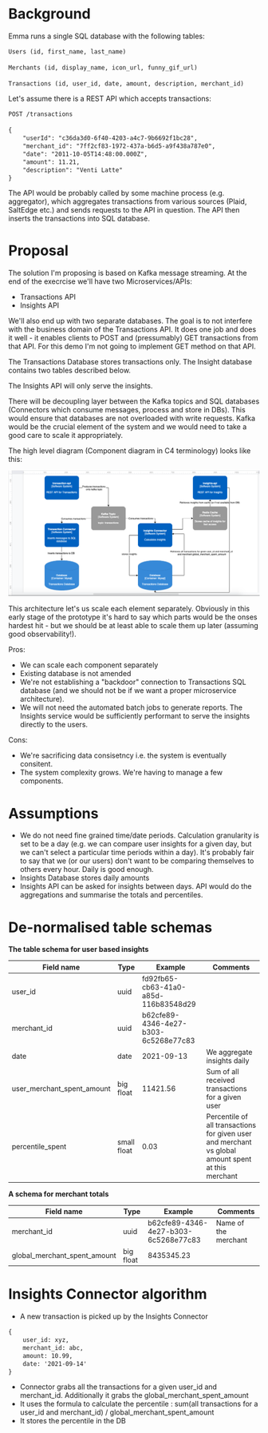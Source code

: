 

# Background

Emma runs a single SQL database with the following tables:

```
Users (id, first_name, last_name)

Merchants (id, display_name, icon_url, funny_gif_url)

Transactions (id, user_id, date, amount, description, merchant_id)
```

Let's assume there is a REST API which accepts transactions:

```
POST /transactions

{
    "userId": "c36da3d0-6f40-4203-a4c7-9b6692f1bc28",
    "merchant_id": "7ff2cf83-1972-437a-b6d5-a9f438a787e0",
    "date": "2011-10-05T14:48:00.000Z",
    "amount": 11.21,
    "description": "Venti Latte"
}
```

The API would be probably called by some machine process (e.g. aggregator), which aggregates transactions from various sources (Plaid, SaltEdge etc.) and sends requests to the API in question. The API then inserts the transactions into SQL database. 

# Proposal

The solution I'm proposing is based on Kafka message streaming. At the end of the execrcise we'll have two Microservices/APIs:
- Transactions API
- Insights API

We'll also end up with two separate databases. The goal is to not interfere with the business domain of the Transactions API. It does one job and does it well - it enables clients to POST and (pressumably) GET transactions from that API. For this demo I'm not going to implement GET method on that API.

The Transactions Database stores transactions only. The Insight database contains two tables described below. 

The Insights API will only serve the insights.

There will be decoupling layer between the Kafka topics and SQL databases (Connectors which consume messages, process and store in DBs). This would ensure that databases are not overloaded with write requests. Kafka would be the crucial element of the system and we would need to take a good care to scale it appropriately.

The high level diagram (Component diagram in C4 terminology) looks like this:

![C4 Component Diagram](c4.png)

This architecture let's us scale each element separately. Obviously in this early stage of the prototype it's hard to say which parts would be the onses hardest hit - but we should be at least able to scale them up later (assuming good observability!).

Pros: 
- We can scale each component separately
- Existing database is not amended
- We're not establishing a "backdoor" connection to Transactions SQL database (and we should not be if we want a proper microservice architecture).
- We will not need the automated batch jobs to generate reports. The Insights service would be sufficiently performant to serve the insights directly to the users. 

Cons:
- We're sacrificing data consisetncy i.e. the system is eventually consitent.
- The system complexity grows. We're having to manage a few components. 



# Assumptions 
- We do not need fine grained time/date periods. Calculation granularity is set to be a day (e.g. we can compare user insights for a given day, but we can't select a particular time periods within a day). It's probably fair to say that we (or our users) don't want to be comparing themselves to others every hour. Daily is good enough. 
- Insights Database stores daily amounts
- Insights API can be asked for insights between days. API would do the aggregations and summarise the totals and percentiles. 

# De-normalised table schemas

**The table schema for user based insights**


| Field name | Type | Example | Comments |
|------------|------|---------|----------|
| user_id | uuid | fd92fb65-cb63-41a0-a85d-116b83548d29|
| merchant_id | uuid | b62cfe89-4346-4e27-b303-6c5268e77c83|
| date | date | 2021-09-13 | We aggregate insights daily|
| user_merchant_spent_amount | big float | 11421.56 | Sum of all received transactions for a given user |
| percentile_spent | small float | 0.03 | Percentile of all transactions for given user and merchant vs global amount spent at this merchant |


**A schema for merchant totals**

| Field name | Type | Example | Comments |
|------------|------|---------|----------|
| merchant_id | uuid | b62cfe89-4346-4e27-b303-6c5268e77c83 | Name of the merchant|
| global_merchant_spent_amount | big float | 8435345.23|

# Insights Connector algorithm

- A new transaction is picked up by the Insights Connector

```
{ 
    user_id: xyz,
    merchant_id: abc,
    amount: 10.99,
    date: '2021-09-14'
}
```
- Connector grabs all the transactions for a given user_id and merchant_id. Additionally it grabs the global_merchant_spent_amount
- It uses the formula to calculate the percentile : 
 sum(all transactions for a user_id and merchant_id) / global_merchant_spent_amount
- It stores the percentile in the DB
